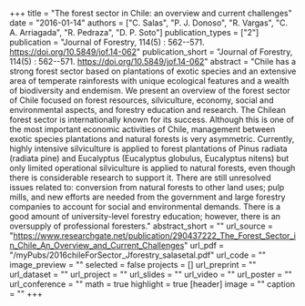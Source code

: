 +++
title = "The forest sector in Chile: an overview and  current challenges"
date = "2016-01-14"
authors = ["C. Salas", "P. J. Donoso", "R. Vargas", "C. A. Arriagada", "R. Pedraza", "D. P. Soto"]
publication_types = ["2"]
publication = "Journal of Forestry, 114(5) : 562--571. https://doi.org/10.5849/jof.14-062"
publication_short = "Journal of Forestry, 114(5) : 562--571. https://doi.org/10.5849/jof.14-062"
abstract = "Chile has a strong forest sector based on plantations of exotic species and an extensive area of temperate rainforests with unique ecological features and a wealth of biodiversity and endemism. We present an overview of the forest sector of Chile focused on forest resources, silviculture, economy, social and environmental aspects, and forestry education and research. The Chilean forest sector is internationally known for its success. Although this is one of the most important economic activities of Chile, management between exotic species plantations and natural forests is very asymmetric. Currently, highly intensive silviculture is applied to forest plantations of Pinus radiata (radiata pine) and Eucalyptus (Eucalyptus globulus, Eucalyptus nitens) but only limited operational silviculture is applied to natural forests, even though there is considerable research to support it. There are still unresolved issues related to: conversion from natural forests to other land uses; pulp mills, and new efforts are needed from the government and large forestry companies to account for social and environmental demands. There is a good amount of university-level forestry education; however, there is an oversupply of professional foresters."
abstract_short = ""
url_source = "https://www.researchgate.net/publication/290437222_The_Forest_Sector_in_Chile_An_Overview_and_Current_Challenges"
url_pdf = "/myPubs/2016chileForSector_Jforestry_salasetal.pdf"
url_code = ""
image_preview = ""
selected = false
projects = []
url_preprint = ""
url_dataset = ""
url_project = ""
url_slides = ""
url_video = ""
url_poster = ""
url_conference = ""
math = true
highlight = true
[header]
image = ""
caption = ""
+++
